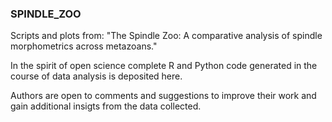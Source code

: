 ### SPINDLE_ZOO
Scripts and plots from: "The Spindle Zoo: A comparative analysis of spindle morphometrics across metazoans."   
     
In the spirit of open science complete R and Python code generated in the course of data analysis is deposited here.    
   
Authors are open to comments and suggestions to improve their work and gain additional insigts from the data collected.    


